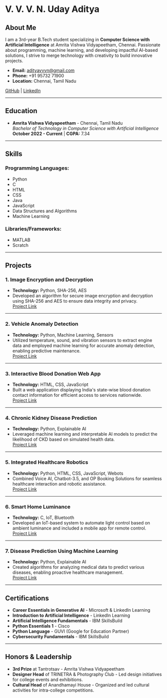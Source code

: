 # V. V. V. N. Uday Aditya

## About Me
I am a 3rd-year B.Tech student specializing in **Computer Science with Artificial Intelligence** at Amrita Vishwa Vidyapeetham, Chennai. Passionate about programming, machine learning, and developing impactful AI-based solutions, I strive to merge technology with creativity to build innovative projects.

- **Email:** adityavvvn@gmail.com  
- **Phone:** +91 95732 71900  
- **Location:** Chennai, Tamil Nadu  

[GitHub](#) | [LinkedIn](#)

---

## Education
- **Amrita Vishwa Vidyapeetham** - Chennai, Tamil Nadu  
  *Bachelor of Technology in Computer Science with Artificial Intelligence*  
  **October 2022 - Current** | **CGPA:** 7.34  

---

## Skills
### Programming Languages:
- Python
- C
- HTML
- CSS
- Java
- JavaScript
- Data Structures and Algorithms
- Machine Learning  

### Libraries/Frameworks:
- MATLAB
- Scratch  

---

## Projects

### 1. Image Encryption and Decryption
- **Technology:** Python, SHA-256, AES  
- Developed an algorithm for secure image encryption and decryption using SHA-256 and AES to ensure data integrity and privacy.  
[Project Link](#)

---

### 2. Vehicle Anomaly Detection
- **Technology:** Python, Machine Learning, Sensors  
- Utilized temperature, sound, and vibration sensors to extract engine data and employed machine learning for accurate anomaly detection, enabling predictive maintenance.  
[Project Link](#)

---

### 3. Interactive Blood Donation Web App
- **Technology:** HTML, CSS, JavaScript  
- Built a web application displaying India's state-wise blood donation contact information for efficient access to services nationwide.  
[Project Link](#)

---

### 4. Chronic Kidney Disease Prediction
- **Technology:** Python, Explainable AI  
- Leveraged machine learning and interpretable AI models to predict the likelihood of CKD based on simulated health data.  
[Project Link](#)

---

### 5. Integrated Healthcare Robotics
- **Technology:** Python, HTML, CSS, JavaScript, Webots  
- Combined Voice AI, Chatbot-3.5, and OP Booking Solutions for seamless healthcare interaction and robotic assistance.  
[Project Link](#)

---

### 6. Smart Home Luminance
- **Technology:** C, IoT, Bluetooth  
- Developed an IoT-based system to automate light control based on ambient luminance and included a mobile app for remote control.  
[Project Link](#)

---

### 7. Disease Prediction Using Machine Learning
- **Technology:** Python, Explainable AI  
- Created algorithms for analyzing medical data to predict various diseases, enabling proactive healthcare management.  
[Project Link](#)

---

## Certifications
- **Career Essentials in Generative AI** - Microsoft & LinkedIn Learning  
- **Introduction to Artificial Intelligence** - LinkedIn Learning  
- **Artificial Intelligence Fundamentals** - IBM SkillsBuild  
- **Python Essentials 1** - Cisco  
- **Python Language** - GUVI (Google for Education Partner)  
- **Cybersecurity Fundamentals** - IBM SkillsBuild  

---

## Honors & Leadership
- **3rd Prize** at Tantrotsav - Amrita Vishwa Vidyapeetham  
- **Designer Head** of TRINETRA & Photography Club - Led design initiatives for college events and exhibitions.  
- **Cultural Head** of Anandhamayi House - Organized and led cultural activities for intra-college competitions.  
